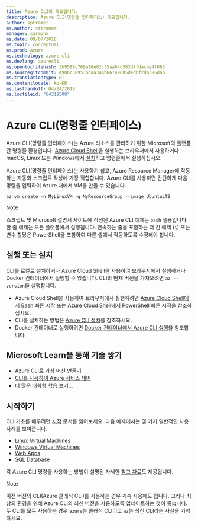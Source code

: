 ```yaml
---
title: Azure CLI의 개요입니다.
description: Azure CLI(명령줄 인터페이스) 개요입니다.
author: sptramer
ms.author: sttramer
manager: carmonm
ms.date: 09/07/2018
ms.topic: conceptual
ms.prod: azure
ms.technology: azure-cli
ms.devlang: azurecli
ms.openlocfilehash: 3b9589c769a90e82c35aa64c583dffdac4e4f063
ms.sourcegitcommit: 4906c38953bdaa344b66749685dedbf2da386dab
ms.translationtype: HT
ms.contentlocale: ko-KR
ms.lasthandoff: 04/24/2019
ms.locfileid: "64319508"
---
```

# <a name="azure-command-line-interface-cli"></a>Azure CLI(명령줄 인터페이스)

Azure CLI(명령줄 인터페이스)는 Azure 리소스를 관리하기 위한 Microsoft의 플랫폼 간 명령줄 환경입니다.
[Azure Cloud Shell](/azure/cloud-shell/overview)을 실행하는 브라우저에서 사용하거나 macOS, Linux 또는 Windows에서 [설치](install-azure-cli.md)하고 명령줄에서 실행하십시오.

Azure CLI(명령줄 인터페이스)는 사용하기 쉽고, Azure Resource Manager에 작동하는 자동화 스크립트 작성에 가장 적합합니다.
Azure CLI를 사용하면 간단하게 다음 명령을 입력하여 Azure 내에서 VM을 만들 수 있습니다.

```azurecli-interactive
az vm create -n MyLinuxVM -g MyResourceGroup --image UbuntuLTS
```

> [!NOTE]
>
> 스크립트 및 Microsoft 설명서 사이트에 작성된 Azure CLI 예제는 `bash` 셸용입니다. 한 줄 예제는 모든 플랫폼에서 실행됩니다. 연속하는 줄을 포함하는 더 긴 예제 (`\`) 또는 변수 할당은 PowerShell을 포함하여 다른 셸에서 작동하도록 수정해야 합니다.

## <a name="run-or-install"></a>실행 또는 설치

CLI를 로컬로 설치하거나 Azure Cloud Shell을 사용하여 브라우저에서 실행하거나 Docker 컨테이너에서 실행할 수 있습니다. CLI의 현재 버전을 가져오려면 `az --version`을 실행합니다.

* Azure Cloud Shell을 사용하여 브라우저에서 실행하려면 [Azure Cloud Shell에서 Bash 빠른 시작](/azure/cloud-shell/quickstart) 또는 [Azure Cloud Shell에서 PowerShell 빠른 시작](/azure/cloud-shell/quickstart-powershell)을 참조하십시오.
* CLI를 설치하는 방법은 [Azure CLI 설치](install-azure-cli.md)를 참조하세요.
* Docker 컨테이너로 실행하려면 [Docker 컨테이너에서 Azure CLI 실행](run-azure-cli-docker.md)을 참조합니다.

## <a name="build-your-skills-with-microsoft-learn"></a>Microsoft Learn을 통해 기술 쌓기

- [Azure CLI로 가상 머신 만들기](/learn/modules/manage-virtual-machines-with-azure-cli/)
- [CLI를 사용하여 Azure 서비스 제어](/learn/modules/control-azure-services-with-cli/)
- [더 많은 대화형 학습 보기...](/learn/browse/?products=azure-clis)

## <a name="get-started"></a>시작하기

CLI 기초를 배우려면 [시작](get-started-with-azure-cli.md) 문서를 읽어보세요. 다음 예제에서는 몇 가지 일반적인 사용 사례를 보여줍니다.

- [Linux Virtual Machines](/azure/virtual-machines/virtual-machines-linux-cli-samples?toc=%2fcli%2fazure%2ftoc.json&bc=%2fcli%2fazure%2fbreadcrumb%2ftoc.json)
- [Windows Virtual Machines](/azure/virtual-machines/virtual-machines-windows-cli-samples?toc=%2fcli%2fazure%2ftoc.json&bc=%2fcli%2fazure%2fbreadcrumb%2ftoc.json)
- [Web Apps](/azure/app-service-web/app-service-cli-samples?toc=%2fcli%2fazure%2ftoc.json&bc=%2fcli%2fazure%2fbreadcrumb%2ftoc.json)
- [SQL Database](/azure/sql-database/sql-database-cli-samples?toc=%2fcli%2fazure%2ftoc.json&bc=%2fcli%2fazure%2fbreadcrumb%2ftoc.json)

각 Azure CLI 명령을 사용하는 방법이 설명된 자세한 [참고 자료](/cli/azure/reference-index)도 제공됩니다.

> [!NOTE]
> 이전 버전의 CLI(Azure 클래식 CLI)를 사용하는 경우 계속 사용해도 됩니다.
> 그러나 최상의 환경을 위해 Azure CLI의 최신 버전을 사용하도록 업데이트하는 것이 좋습니다.
> 두 CLI를 모두 사용하는 경우 `azure`는 클래식 CLI이고 `az`는 최신 CLI라는 사실을 기억하세요.
